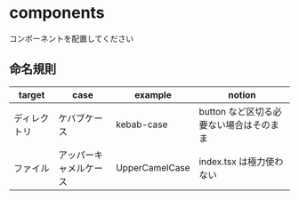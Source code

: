 # components

コンポーネントを配置してください

## 命名規則

| target       | case                   | example        | notion                                  |
| ------------ | ---------------------- | -------------- | --------------------------------------- |
| ディレクトリ | ケバブケース           | kebab-case     | button など区切る必要ない場合はそのまま |
| ファイル     | アッパーキャメルケース | UpperCamelCase | index.tsx は極力使わない                |
